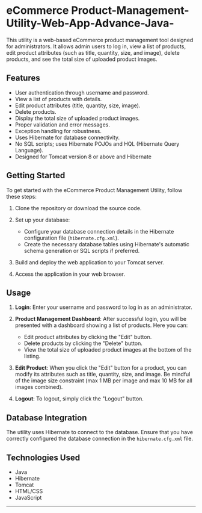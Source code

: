 #  eCommerce Product-Management-Utility-Web-App-Advance-Java-

This utility is a web-based eCommerce product management tool designed for administrators. It allows admin users to log in, view a list of products, edit product attributes (such as title, quantity, size, and image), delete products, and see the total size of uploaded product images.

## Features

- User authentication through username and password.
- View a list of products with details.
- Edit product attributes (title, quantity, size, image).
- Delete products.
- Display the total size of uploaded product images.
- Proper validation and error messages.
- Exception handling for robustness.
- Uses Hibernate for database connectivity.
- No SQL scripts; uses Hibernate POJOs and HQL (Hibernate Query Language).
- Designed for Tomcat version 8 or above and Hibernate 

## Getting Started

To get started with the eCommerce Product Management Utility, follow these steps:

1. Clone the repository or download the source code.

2. Set up your database:
   - Configure your database connection details in the Hibernate configuration file (`hibernate.cfg.xml`).
   - Create the necessary database tables using Hibernate's automatic schema generation or SQL scripts if preferred.

3. Build and deploy the web application to your Tomcat server.

4. Access the application in your web browser.

## Usage

1. **Login**: Enter your username and password to log in as an administrator.

2. **Product Management Dashboard**: After successful login, you will be presented with a dashboard showing a list of products. Here you can:
   - Edit product attributes by clicking the "Edit" button.
   - Delete products by clicking the "Delete" button.
   - View the total size of uploaded product images at the bottom of the listing.

3. **Edit Product**: When you click the "Edit" button for a product, you can modify its attributes such as title, quantity, size, and image. Be mindful of the image size constraint (max 1 MB per image and max 10 MB for all images combined).

4. **Logout**: To logout, simply click the "Logout" button.

## Database Integration

The utility uses Hibernate to connect to the database. Ensure that you have correctly configured the database connection in the `hibernate.cfg.xml` file.


## Technologies Used

- Java
- Hibernate
- Tomcat
- HTML/CSS
- JavaScript

---
